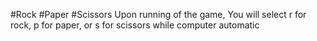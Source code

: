 #Rock #Paper #Scissors
Upon running of the game, You will select r for rock, p for paper, or s for scissors while computer automatic